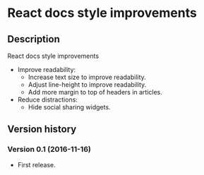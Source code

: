 # React docs style improvements

## Description

React docs style improvements

- Improve readability:
  - Increase text size to improve readability.
  - Adjust line-height to improve readability.
  - Add more margin to top of headers in articles.
- Reduce distractions:
  - Hide social sharing widgets.

## Version history

### Version 0.1 (2016-11-16)

- First release.
